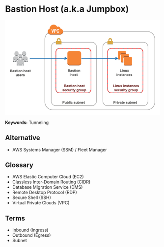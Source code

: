 # Bastion Host (a.k.a Jumpbox)

![Bastion Host](/assets/images/aws/bastion-host.jpg)

**Keywords:** Tunneling

## Alternative

- AWS Systems Manager (SSM) / Fleet Manager

## Glossary

- AWS Elastic Computer Cloud (EC2)
- Classless Inter-Domain Routing (CIDR)
- Database Migration Service (DMS)
- Remote Desktop Protocol (RDP)
- Secure Shell (SSH)
- Virtual Private Clouds (VPC)

## Terms

- Inbound (Ingress)
- Outbound (Egress)
- Subnet
